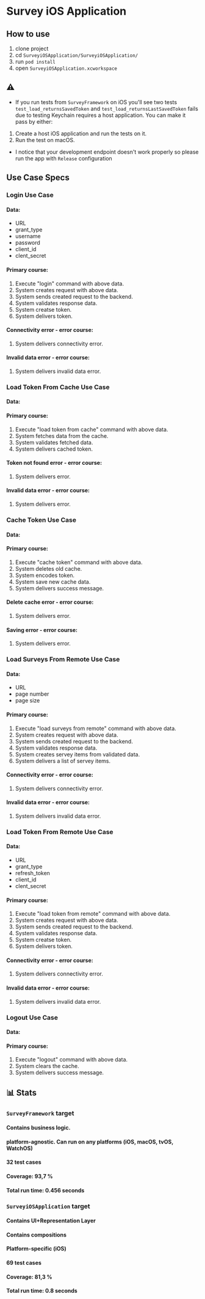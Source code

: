 # Survey iOS Application

## How to use

1. clone project
2. cd  `SurveyiOSApplication/SurveyiOSApplication/`            
3. run  `pod install`
4. open `SurveyiOSApplication.xcworkspace`

##  ⚠️ 
* If you run tests from  `SurveyFramework` on iOS  you'll see two tests `test_load_returnsSavedToken` and `test_load_returnsLastSavedToken`  fails due to testing Keychain requires a host application. You can make it pass by either:
1. Create a host iOS application and run the tests on it.
2. Run the test on macOS.

* I notice that your development endpoint doesn't work properly so please run the app with `Release` configuration 

## Use Case Specs

### Login Use Case

#### Data:
- URL
- grant_type
- username
- password
- client_id
- clent_secret

#### Primary course:
1. Execute "login" command with above data.
2. System creates request with above data.
3. System sends created request to the backend.
4. System validates response data.
5. System creatse token.
6. System delivers token.

#### Connectivity error - error course:
1. System delivers connectivity error.

#### Invalid data error - error course:
1. System delivers invalid data error.

### Load Token From Cache Use Case

#### Data:

#### Primary course:
1. Execute "load token from cache" command with above data.
2. System fetches data from the cache.
3. System validates fetched data.
4. System delivers cached token.

#### Token not found error - error course:
1. System delivers error.

#### Invalid data error - error course:
1. System delivers error.

### Cache Token Use Case

#### Data:

#### Primary course:
1. Execute "cache token" command with above data.
2. System deletes old cache.
2. System encodes token.
3. System save new cache data.
4. System delivers success message.

#### Delete cache error - error course:
1. System delivers error.

#### Saving error - error course:
1. System delivers error.

### Load Surveys From Remote Use Case

#### Data:
- URL
- page number
- page size

#### Primary course:
1. Execute "load surveys from remote" command with above data.
2. System creates request with above data.
3. System sends created request to the backend.
4. System validates response data.
5. System creates servey items from validated data.
5. System delivers a list of servey items.

#### Connectivity error - error course:
1. System delivers connectivity error.

#### Invalid data error - error course:
1. System delivers invalid data error.


### Load Token From Remote Use Case

#### Data:
- URL
- grant_type
- refresh_token
- client_id
- clent_secret

#### Primary course:
1. Execute "load token from remote" command with above data.
2. System creates request with above data.
3. System sends created request to the backend.
4. System validates response data.
5. System creatse token.
6. System delivers token.

#### Connectivity error - error course:
1. System delivers connectivity error.

#### Invalid data error - error course:
1. System delivers invalid data error.


### Logout Use Case

#### Data:

#### Primary course:
1. Execute "logout" command with above data.
2. System clears the cache.
3. System delivers success message.

## 📊 Stats

### `SurveyFramework` target

#### Contains business logic.
#### platform-agnostic. Can run on any platforms (iOS, macOS, tvOS, WatchOS)
#### 32 test cases
#### Coverage: 93,7 %
#### Total run time: 0.456 seconds

### `SurveyiOSApplication` target
#### Contains UI+Representation Layer 
#### Contains compositions
#### Platform-specific (iOS)
####  69 test cases
#### Coverage: 81,3 %
#### Total run time: 0.8 seconds
